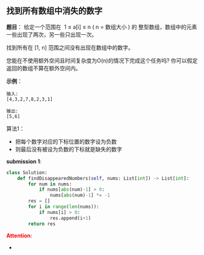 ## 找到所有数组中消失的数字
**题目**：
给定一个范围在  1 ≤ a[i] ≤ n ( n = 数组大小 ) 的 整型数组，数组中的元素一些出现了两次，另一些只出现一次。

找到所有在 [1, n] 范围之间没有出现在数组中的数字。

您能在不使用额外空间且时间复杂度为O(n)的情况下完成这个任务吗? 你可以假定返回的数组不算在额外空间内。

**示例**：
```
输入:
[4,3,2,7,8,2,3,1]

输出:
[5,6]
```

算法1：
- 把每个数字对应的下标位置的数字设为负数
- 则最后没有被设为负数的下标就是缺失的数字

**submission 1**:
```python
class Solution:
    def findDisappearedNumbers(self, nums: List[int]) -> List[int]:
        for num in nums:
            if nums[abs(num)-1] > 0:
                nums[abs(num)-1] *= -1
        res = []
        for i in range(len(nums)):
            if nums[i] > 0:
                res.append(i+1)
        return res
```


<font color="#FF0000">**Attention**</font>:

- 
